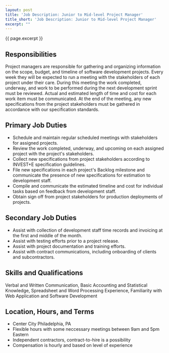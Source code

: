 ```yaml
---
layout: post
title: 'Job Description: Junior to Mid-level Project Manager'
title_short: 'Job Description: Junior to Mid-level Project Manager'
excerpt: ""
---
```


{{ page.excerpt }}

## Responsibilities

Project managers are responsible for gathering and organizing information on the
scope, budget, and timeline of software development projects. Every week they
will be expected to run a meeting with the stakeholders of each project under
their care. During this meeting the work completed, underway, and work to be
performed during the next development sprint must be reviewed. Actual and
estimated length of time and cost for each work item must be communicated. At
the end of the meeting, any new specifications from the project stakeholders
must be gathered in accordance with our specification standards.

## Primary Job Duties

*   Schedule and maintain regular scheduled meetings with stakeholders for
    assigned projects.
*   Review the work completed, underway, and upcoming on each assigned project
    with the project's stakeholders.
*   Collect new specifications from project stakeholders according to INVEST+E
    specification guidelines.
*   File new specifications in each project's Backlog milestone and communicate
    the presence of new specifications for estimation to development staff.
*   Compile and communicate the estimated timeline and cost for individual
    tasks based on feedback from development staff.
*   Obtain sign off from project stakeholders for production deployments of
    projects.

## Secondary Job Duties

*   Assist with collection of development staff time records and invoicing at
    the first and middle of the month.
*   Assist with testing efforts prior to a project release.
*   Assist with project documentation and training efforts.
*   Assist with contract communications, including onboarding of clients and
    subcontractors.

## Skills and Qualifications

Verbal and Written Communication, Basic Accounting and Statistical Knowledge,
Spreadsheet and Word Processing Experience, Familiarity with Web Application and
Software Development

## Location, Hours, and Terms

*   Center City Philadelphia, PA
*   Flexible hours with some neccessary meetings between 9am and 5pm Eastern
*   Independent contractors, contract-to-hire is a possibility
*   Compensation is hourly and based on level of experience
